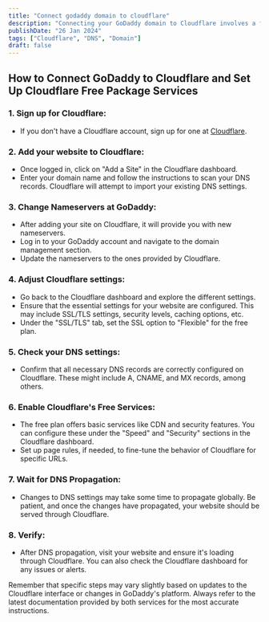 ```yaml
---
title: "Connect godaddy domain to cloudflare"
description: "Connecting your GoDaddy domain to Cloudflare involves a few steps. Cloudflare free plan offers essential services like CDN and security features."
publishDate: "26 Jan 2024"
tags: ["Cloudflare", "DNS", "Domain"]
draft: false
---
```


## How to Connect GoDaddy to Cloudflare and Set Up Cloudflare Free Package Services

### 1. Sign up for Cloudflare:

- If you don't have a Cloudflare account, sign up for one at [Cloudflare](https://www.cloudflare.com/).

### 2. Add your website to Cloudflare:

- Once logged in, click on "Add a Site" in the Cloudflare dashboard.
- Enter your domain name and follow the instructions to scan your DNS records. Cloudflare will attempt to import your existing DNS settings.

### 3. Change Nameservers at GoDaddy:

- After adding your site on Cloudflare, it will provide you with new nameservers.
- Log in to your GoDaddy account and navigate to the domain management section.
- Update the nameservers to the ones provided by Cloudflare.

### 4. Adjust Cloudflare settings:

- Go back to the Cloudflare dashboard and explore the different settings.
- Ensure that the essential settings for your website are configured. This may include SSL/TLS settings, security levels, caching options, etc.
- Under the "SSL/TLS" tab, set the SSL option to "Flexible" for the free plan.

### 5. Check your DNS settings:

- Confirm that all necessary DNS records are correctly configured on Cloudflare. These might include A, CNAME, and MX records, among others.

### 6. Enable Cloudflare's Free Services:

- The free plan offers basic services like CDN and security features. You can configure these under the "Speed" and "Security" sections in the Cloudflare dashboard.
- Set up page rules, if needed, to fine-tune the behavior of Cloudflare for specific URLs.

### 7. Wait for DNS Propagation:

- Changes to DNS settings may take some time to propagate globally. Be patient, and once the changes have propagated, your website should be served through Cloudflare.

### 8. Verify:

- After DNS propagation, visit your website and ensure it's loading through Cloudflare. You can also check the Cloudflare dashboard for any issues or alerts.

Remember that specific steps may vary slightly based on updates to the Cloudflare interface or changes in GoDaddy's platform. Always refer to the latest documentation provided by both services for the most accurate instructions.
